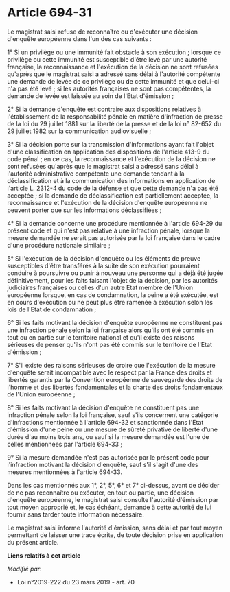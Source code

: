 # Article 694-31

Le magistrat saisi refuse de reconnaître ou d'exécuter une décision d'enquête européenne dans l'un des cas suivants :

1° Si un privilège ou une immunité fait obstacle à son exécution ; lorsque ce privilège ou cette immunité est susceptible
d'être levé par une autorité française, la reconnaissance et l'exécution de la décision ne sont refusées qu'après que le
magistrat saisi a adressé sans délai à l'autorité compétente une demande de levée de ce privilège ou de cette immunité et que
celui-ci n'a pas été levé ; si les autorités françaises ne sont pas compétentes, la demande de levée est laissée au soin de
l'Etat d'émission ;

2° Si la demande d'enquête est contraire aux dispositions relatives à l'établissement de la responsabilité pénale en matière
d'infraction de presse de la loi du 29 juillet 1881 sur la liberté de la presse et de la loi n° 82-652 du 29 juillet 1982 sur
la communication audiovisuelle ;

3° Si la décision porte sur la transmission d'informations ayant fait l'objet d'une classification en application des
dispositions de l'article 413-9 du code pénal ; en ce cas, la reconnaissance et l'exécution de la décision ne sont refusées
qu'après que le magistrat saisi a adressé sans délai à l'autorité administrative compétente une demande tendant à la
déclassification et à la communication des informations en application de l'article L. 2312-4 du code de la défense et que
cette demande n'a pas été acceptée ; si la demande de déclassification est partiellement acceptée, la reconnaissance et
l'exécution de la décision d'enquête européenne ne peuvent porter que sur les informations déclassifiées ;

4° Si la demande concerne une procédure mentionnée à l'article 694-29 du présent code et qui n'est pas relative à une
infraction pénale, lorsque la mesure demandée ne serait pas autorisée par la loi française dans le cadre d'une procédure
nationale similaire ;

5° Si l'exécution de la décision d'enquête ou les éléments de preuve susceptibles d'être transférés à la suite de son
exécution pourraient conduire à poursuivre ou punir à nouveau une personne qui a déjà été jugée définitivement, pour les
faits faisant l'objet de la décision, par les autorités judiciaires françaises ou celles d'un autre Etat membre de l'Union
européenne lorsque, en cas de condamnation, la peine a été exécutée, est en cours d'exécution ou ne peut plus être ramenée à
exécution selon les lois de l'Etat de condamnation ;

6° Si les faits motivant la décision d'enquête européenne ne constituent pas une infraction pénale selon la loi française
alors qu'ils ont été commis en tout ou en partie sur le territoire national et qu'il existe des raisons sérieuses de penser
qu'ils n'ont pas été commis sur le territoire de l'Etat d'émission ;

7° S'il existe des raisons sérieuses de croire que l'exécution de la mesure d'enquête serait incompatible avec le respect par
la France des droits et libertés garantis par la Convention européenne de sauvegarde des droits de l'homme et des libertés
fondamentales et la charte des droits fondamentaux de l'Union européenne ;

8° Si les faits motivant la décision d'enquête ne constituent pas une infraction pénale selon la loi française, sauf s'ils
concernent une catégorie d'infractions mentionnée à l'article 694-32 et sanctionnée dans l'Etat d'émission d'une peine ou une
mesure de sûreté privative de liberté d'une durée d'au moins trois ans, ou sauf si la mesure demandée est l'une de celles
mentionnées par l'article 694-33 ;

9° Si la mesure demandée n'est pas autorisée par le présent code pour l'infraction motivant la décision d'enquête, sauf s'il
s'agit d'une des mesures mentionnées à l'article 694-33.

Dans les cas mentionnés aux 1°, 2°, 5°, 6° et 7° ci-dessus, avant de décider de ne pas reconnaître ou exécuter, en tout ou
partie, une décision d'enquête européenne, le magistrat saisi consulte l'autorité d'émission par tout moyen approprié et, le
cas échéant, demande à cette autorité de lui fournir sans tarder toute information nécessaire.

Le magistrat saisi informe l'autorité d'émission, sans délai et par tout moyen permettant de laisser une trace écrite, de
toute décision prise en application du présent article.

**Liens relatifs à cet article**

_Modifié par_:

  - Loi n°2019-222 du 23 mars 2019 - art. 70
